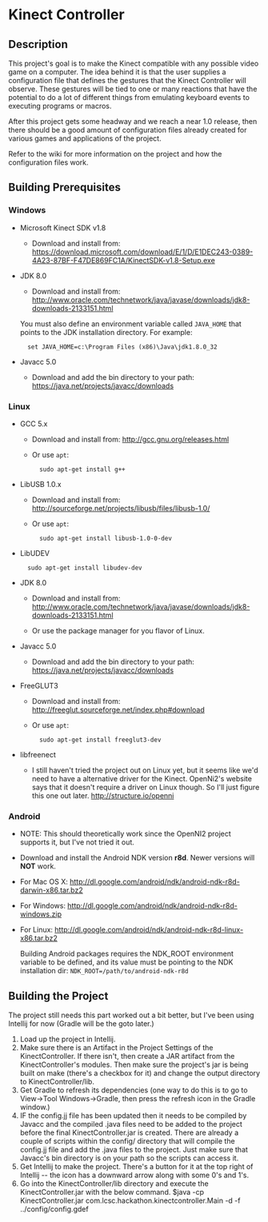 # Kinect Controller

## Description

This project's goal is to make the Kinect compatible with any possible video game on a computer. The idea behind it is that the user supplies a
configuration file that defines the gestures that the Kinect Controller will observe. These gestures will be tied to one or many reactions that
have the potential to do a lot of different things from emulating keyboard events to executing programs or macros.

After this project gets some headway and we reach a near 1.0 release, then there should be a good amount of configuration
files already created for various games and applications of the project.

Refer to the wiki for more information on the project and how the configuration files work.

## Building Prerequisites

### Windows

- Microsoft Kinect SDK v1.8

    - Download and install from: https://download.microsoft.com/download/E/1/D/E1DEC243-0389-4A23-87BF-F47DE869FC1A/KinectSDK-v1.8-Setup.exe

- JDK 8.0

    - Download and install from: http://www.oracle.com/technetwork/java/javase/downloads/jdk8-downloads-2133151.html
    
    You must also define an environment variable called `JAVA_HOME` that points to the JDK installation directory. For example:

    	set JAVA_HOME=c:\Program Files (x86)\Java\jdk1.8.0_32

- Javacc 5.0

    - Download and add the bin directory to your path: https://java.net/projects/javacc/downloads

### Linux

- GCC 5.x

	- Download and install from: http://gcc.gnu.org/releases.html

    - Or use `apt`:
    	
	    	sudo apt-get install g++

- LibUSB 1.0.x

    - Download and install from: http://sourceforge.net/projects/libusb/files/libusb-1.0/

    - Or use `apt`:

	    	sudo apt-get install libusb-1.0-0-dev

- LibUDEV

		sudo apt-get install libudev-dev

- JDK 8.0

    - Download and install from: http://www.oracle.com/technetwork/java/javase/downloads/jdk8-downloads-2133151.html

    - Or use the package manager for you flavor of Linux.

- Javacc 5.0

    - Download and add the bin directory to your path: https://java.net/projects/javacc/downloads

- FreeGLUT3

    - Download and install from: http://freeglut.sourceforge.net/index.php#download

    - Or use `apt`:

	    	sudo apt-get install freeglut3-dev
            
- libfreenect

    - I still haven't tried the project out on Linux yet, but it seems like we'd need to have a alternative driver for the Kinect.
    OpenNi2's website says that it doesn't require a driver on Linux though. So I'll just figure this one out later. http://structure.io/openni

### Android

- NOTE: This should theoretically work since the OpenNI2 project supports it, but I've not tried it out.

- Download and install the Android NDK version **r8d**. Newer versions will **NOT** work.

- For Mac OS X: http://dl.google.com/android/ndk/android-ndk-r8d-darwin-x86.tar.bz2
- For Windows:  http://dl.google.com/android/ndk/android-ndk-r8d-windows.zip
- For Linux:    http://dl.google.com/android/ndk/android-ndk-r8d-linux-x86.tar.bz2

    Building Android packages requires the NDK_ROOT environment variable to be defined, and its value must be pointing to the NDK installation dir: `NDK_ROOT=/path/to/android-ndk-r8d`


## Building the Project

The project still needs this part worked out a bit better, but I've been using Intellij for now (Gradle will be the goto later.)

1. Load up the project in Intellij.
2. Make sure there is an Artifact in the Project Settings of the KinectController. If there isn't, then create a JAR artifact from the KinectController's
modules. Then make sure the project's jar is being built on make (there's a checkbox for it) and change the output directory to KinectController/lib.
3. Get Gradle to refresh its dependencies (one way to do this is to go to View->Tool Windows->Gradle, then press the refresh icon in the Gradle window.)
4. IF the config.jj file has been updated then it needs to be compiled by Javacc and the compiled .java files need to be added to the project before the final KinectController.jar is created.
There are already a couple of scripts within the config/ directory that will compile the config.jj file and add the .java files to the project. Just make sure
that Javacc's bin directory is on your path so the scripts can access it.
5. Get Intellij to make the project. There's a button for it at the top right of Intellij -- the icon has a downward arrow along with some 0's and 1's.
6. Go into the KinectController/lib directory and execute the KinectController.jar with the below command.
$java -cp KinectController.jar com.lcsc.hackathon.kinectcontroller.Main -d -f ../config/config.gdef